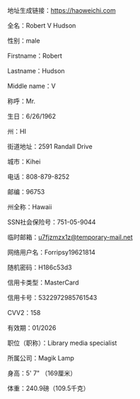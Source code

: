 地址生成链接：https://haoweichi.com

全名：Robert V Hudson

性别：male

Firstname：Robert

Lastname：Hudson

Middle name：V

称呼：Mr.

生日：6/26/1962

州：HI

街道地址：2591 Randall Drive

城市：Kihei

电话：808-879-8252

邮编：96753

州全称：Hawaii

SSN社会保险号：751-05-9044

临时邮箱：u7fjzmzx1z@temporary-mail.net

网络用户名：Forripsy19621814

随机密码：H186c53d3

信用卡类型：MasterCard

信用卡号：5322972985761543

CVV2：158

有效期：01/2026

职位（职称）：Library media specialist

所属公司：Magik Lamp

身高：5' 7" （169厘米）

体重：240.9磅（109.5千克）